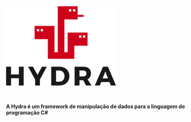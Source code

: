 ![Alt Text](https://github.com/contreiras95/HydraFramework/raw/master/logo.png)

<br>

**A Hydra é um framework de manipulação de dados para a linguagem de programação C#**
